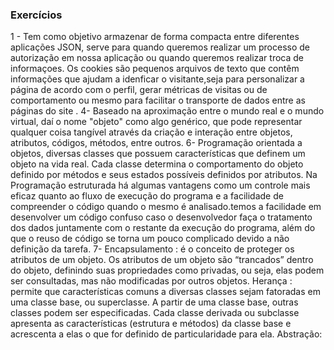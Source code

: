 ### Exercícios
1 - Tem como objetivo armazenar de forma compacta entre diferentes aplicações JSON, serve para quando queremos realizar um processo de autorização em nossa aplicação ou quando queremos realizar troca de informaçoes. Os cookies são pequenos arquivos de texto que contêm informações que ajudam a idenficar o visitante,seja para personalizar a página de acordo com o perfil, gerar métricas de visitas ou de comportamento ou mesmo para facilitar o transporte de dados entre as páginas do site .
4- Baseado na aproximação entre o mundo real e o mundo virtual, daí o nome "objeto" como algo genérico, que pode representar qualquer coisa tangível através da criação e interação entre objetos, atributos, códigos, métodos, entre outros.
6- Programação orientada a objetos, diversas classes que possuem características que definem um objeto na vida real. Cada classe determina o comportamento do objeto definido por métodos e seus estados possíveis definidos por atributos. Na Programação estruturada há algumas vantagens como um controle mais eficaz quanto ao fluxo de execução do programa e a facilidade de compreender o código quando o mesmo é analisado.temos a facilidade em desenvolver um código confuso caso o desenvolvedor faça o tratamento dos dados juntamente com o restante da execução do programa, além do que o reuso de código se torna um pouco complicado devido a não definição da tarefa.
7- Encapsulamento : é o conceito de proteger os atributos de um objeto. Os atributos de um objeto são “trancados” dentro do objeto, definindo suas propriedades como privadas, ou seja, elas podem ser consultadas, mas não modificadas por outros objetos.   Herança : permite que características comuns a diversas classes sejam fatoradas em uma classe base, ou superclasse. A partir de uma classe base, outras classes podem ser especificadas. Cada classe derivada ou subclasse apresenta as características (estrutura e métodos) da classe base e acrescenta a elas o que for definido de particularidade para ela. Abstração: 
